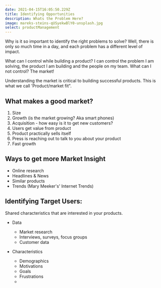 ```yaml
---
date: 2021-04-15T16:05:50.229Z
title: Identifying Opportunities
description: Whats the Problem Here?
image: mareks-steins-qUSyekwBlY0-unsplash.jpg
select: productManagement
---
```

Why is it so important to identify the right problems to solve? Well, there is only so much time in a day, and each problem has a different level of impact. 

What can I control while building a product? I can control the problem I am solving, the product I am building and the people on my team. What can I not control? The market!

Understanding the market is critical to building successful products. This is what we call 'Product/market fit".

## What makes a good market? 

1. Size
2. Growth (is the market growing? Aka smart phones)
3. Acquisition - how easy is it to get new customers?
4. Users get value from product
5. Product practically sells itself
6. Press is reaching out to talk to you about your product
7. Fast growth

## Ways to get more Market Insight

* Online research
* Headlines & News
* Similar products 
* Trends (Mary Meeker's' Internet Trends)



## Identifying Target Users: 

Shared characteristics that are interested in your products. 

* Data

  * Market research
  * Interviews, surveys, focus groups
  * Customer data
* Characteristics

  * Demographics
  * Motivations
  * Goals
  * Frustrations
  *
